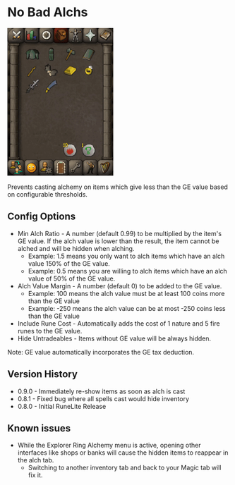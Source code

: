 # No Bad Alchs

![Demo](./demo.gif)

Prevents casting alchemy on items which give less than the GE value based on configurable thresholds.

## Config Options

* Min Alch Ratio - A number (default 0.99) to be multiplied by the item's GE value. If the alch value is lower than the
  result, the
  item cannot be alched and will be hidden when alching.
    * Example: 1.5 means you only want to alch items which have an alch value 150% of the GE value.
    * Example: 0.5 means you are willing to alch items which have an alch value of 50% of the GE value.
* Alch Value Margin - A number (default 0) to be added to the GE value.
    * Example: 100 means the alch value must be at least 100 coins more than the GE value
    * Example: -250 means the alch value can be at most -250 coins less than the GE value
* Include Rune Cost - Automatically adds the cost of 1 nature and 5 fire runes to the GE value.
* Hide Untradeables - Items without GE value will be always hidden.

Note: GE value automatically incorporates the GE tax deduction.

## Version History

* 0.9.0 - Immediately re-show items as soon as alch is cast
* 0.8.1 - Fixed bug where all spells cast would hide inventory
* 0.8.0 - Initial RuneLite Release

## Known issues

* While the Explorer Ring Alchemy menu is active, opening other interfaces like shops or banks will cause the hidden
  items to reappear in the alch tab.
    * Switching to another inventory tab and back to your Magic tab will fix it.